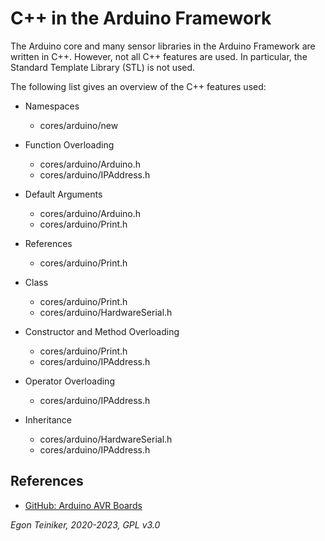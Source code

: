 # C++ in the Arduino Framework

The Arduino core and many sensor libraries in the Arduino Framework are written in C++.
However, not all C++ features are used. 
In particular, the Standard Template Library (STL) is not used.

The following list gives an overview of the C++ features used:

* Namespaces
    * cores/arduino/new

* Function Overloading
    * cores/arduino/Arduino.h
    * cores/arduino/IPAddress.h	

* Default Arguments
    * cores/arduino/Arduino.h
    * cores/arduino/Print.h

* References
    * cores/arduino/Print.h

* Class 
    * cores/arduino/Print.h
    * cores/arduino/HardwareSerial.h

* Constructor and Method Overloading
    * cores/arduino/Print.h
    * cores/arduino/IPAddress.h	

* Operator Overloading 
    * cores/arduino/IPAddress.h	

* Inheritance 
    * cores/arduino/HardwareSerial.h    
    * cores/arduino/IPAddress.h	

## References

* [GitHub: Arduino AVR Boards](https://github.com/arduino/ArduinoCore-avr)


*Egon Teiniker, 2020-2023, GPL v3.0*